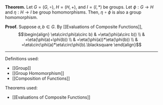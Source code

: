 **Theorem.** Let $G=(G,\circ)$, $H=(H,+)$, and $I=(I,*)$ be groups. Let $\phi:G\to H$ and $\eta:H\to I$ be group homomorphisms. Then, $\eta\circ \phi$ is also a group homomorphism.

**Proof.** Suppose $a,b\in G$. By [[Evaluations of Composite Functions]],
$$\begin{align}
\eta\circ\phi(a\circ b) & =\eta(\phi(a\circ b)) \\
 & =\eta(\phi(a)+\phi(b)) \\
 & =\eta(\phi(a))*\eta(\phi(b)) \\
 & =\eta\circ\phi(a)*\eta\circ\phi(b).\blacksquare
\end{align}$$
***
Definitions used:
- [[Group]]
- [[Group Homomorphism]]
- [[Composition of Functions]]

Theorems used:
- [[Evaluations of Composite Functions]]
